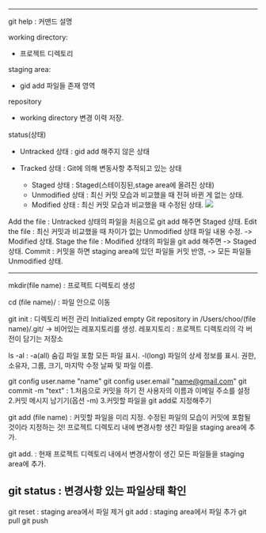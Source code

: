 ----------------------------------------------
git help : 커맨드 설명

working directory:
- 프로젝트 디렉토리

staging area:
- gid add 파일들 존재 영역

repository
- working directory 변경 이력 저장.

status(상태)
- Untracked 상태 : gid add 해주지 않은 상태
  
- Tracked 상태   : Git에 의해 변동사항 추적되고 있는 상태
  - Staged 상태  :  Staged(스테이징된,stage area에 올려진 상태)
  - Unmodified 상태 : 최신 커밋 모습과 비교했을 때 전혀 바뀐 게 없는 상태.
  - Modified 상태 : 최신 커밋 모습과 비교했을 때 수정된 상태.
![](https://velog.velcdn.com/images/chush4649/post/df0cab23-11f6-4428-a10d-74bf6cfeb75b/image.png)

Add the file : Untracked 상태의 파일을 처음으로 git add 해주면 Staged 상태.
Edit the file : 최신 커밋과 비교했을 때 차이가 없는 Unmodified 상태 파일 내용 수정. -> Modified 상태.
Stage the file : Modified 상태의 파일을 git add 해주면 -> Staged 상태.
Commit : 커밋을 하면 staging area에 있던 파일들 커밋 반영, -> 모든 파일들 Unmodified 상태.

----------------------------------------------
mkdir(file name) : 프로젝트 디렉토리 생성

cd (file name)/ : 파일 안으로 이동

git init : 디렉토리 버전 관리 
Initialized empty Git repository in /Users/choo/(file name)/.git/ -> 비어있는 레포지토리를 생성. 레포지토리 : 프로젝트 디렉토리의 각 버전이 담기는 저장소

ls -al : -a(all) 숨김 파일 포함 모든 파일 표시. -l(long) 파일의 상세 정보를 표시. 권한, 소유자, 그룹, 크기, 마지막 수정 날짜 및 파일 이름.

git config user.name "name"
git config user.email "name@gmail.com"
git commit -m "text" :
1.처음으로 커밋을 하기 전 사용자의 이름과 이메일 주소를 설정
2.커밋 메시지 남기기(옵션 -m)
3.커밋할 파일을 git add로 지정해주기

git add (file name) :
커밋할 파일을 미리 지정.
수정된 파일의 모습이 커밋에 포함될 것이라 지정하는 것!
프로젝트 디렉토리 내에 변경사항 생긴 파일을  staging area에 추가.

git add. : 현재 프로젝트 디렉토리 내에서 변경사항이 생긴 모든 파일들을 staging area에 추가.

git status : 변경사항 있는 파일상태 확인
----------------------------------------------
git reset : staging area에서 파일 제거
git add : staging area에서 파일 추가
git pull
git push
